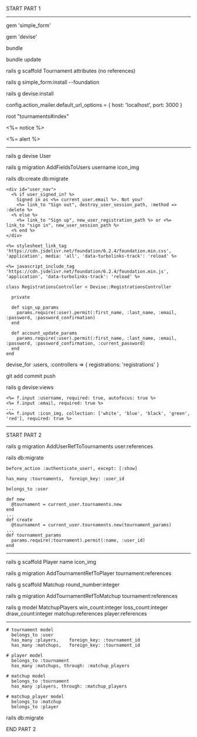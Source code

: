 START PART 1 

  -----------  -----------

gem 'simple_form'

gem 'devise'

bundle

bundle update

rails g scaffold Tournament attributes (no references)

rails g simple_form:install --foundation

rails g devise:install

config.action_mailer.default_url_options = { host: 'localhost', port: 3000 }

root "tournaments#index"

<p class="notice"><%= notice %></p>
<p class="alert"><%= alert %></p>

  -----------  -----------  -----------

rails g devise User 

rails g migration AddFieldsToUsers username icon_img

rails db:create db:migrate

```
<div id="user_nav">
  <% if user_signed_in? %>
    Signed in as <%= current_user.email %>. Not you?
    <%= link_to "Sign out", destroy_user_session_path, :method => :delete %>
  <% else %>
    <%= link_to "Sign up", new_user_registration_path %> or <%= link_to "sign in", new_user_session_path %>
  <% end %>
</div>
```

```
<%= stylesheet_link_tag    'https://cdn.jsdelivr.net/foundation/6.2.4/foundation.min.css', 'application', media: 'all', 'data-turbolinks-track': 'reload' %>
```

```
<%= javascript_include_tag 'https://cdn.jsdelivr.net/foundation/6.2.4/foundation.min.js', 'application', 'data-turbolinks-track': 'reload' %>
```

```
class RegistrationsController < Devise::RegistrationsController

  private

  def sign_up_params
    params.require(:user).permit(:first_name, :last_name, :email, :password, :password_confirmation)
  end

  def account_update_params
    params.require(:user).permit(:first_name, :last_name, :email, :password, :password_confirmation, :current_password)
  end
end
```

devise_for :users, :controllers => { registrations: 'registrations' }

git add commit push

rails g devise:views


```
<%= f.input :username, required: true, autofocus: true %>
<%= f.input :email, required: true %>
...
<%= f.input :icon_img, collection: ['white', 'blue', 'black', 'green', 'red'], required: true %>

```

  -----------  -----------

START PART 2

rails g migration AddUserRefToTournaments user:references

rails db:migrate

```
before_action :authenticate_user!, except: [:show]
```

```
has_many :tournaments,  foreign_key: :user_id
```

```
belongs_to :user
```

```
def new
  @tournament = current_user.tournaments.new
end
...
def create
  @tournament = current_user.tournaments.new(tournament_params)
...
def tournament_params
  params.require(:tournament).permit(:name, :user_id)
end
```

 -----------  -----------

rails g scaffold Player name icon_img 

rails g migration AddTournamentRefToPlayer tournament:references

rails g scaffold Matchup round_number:integer 

rails g migration AddTournamentRefToMatchup tournament:references

rails g model MatchupPlayers win_count:integer loss_count:integer draw_count:integer matchup:references player:references

 -----------  -----------

```
# tournament model
  belongs_to :user
  has_many :players,    foreign_key: :tournament_id
  has_many :matchups,   foreign_key: :tournament_id

# player model
  belongs_to :tournament
  has_many :matchups, through: :matchup_players

# matchup model 
  belongs_to :tournament 
  has_many :players, through: :matchup_players

# matchup_player model 
  belongs_to :matchup
  belongs_to :player
```

rails db:migrate

END PART 2 